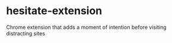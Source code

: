 # hesitate-extension
Chrome extension that adds a moment of intention before visiting distracting sites

